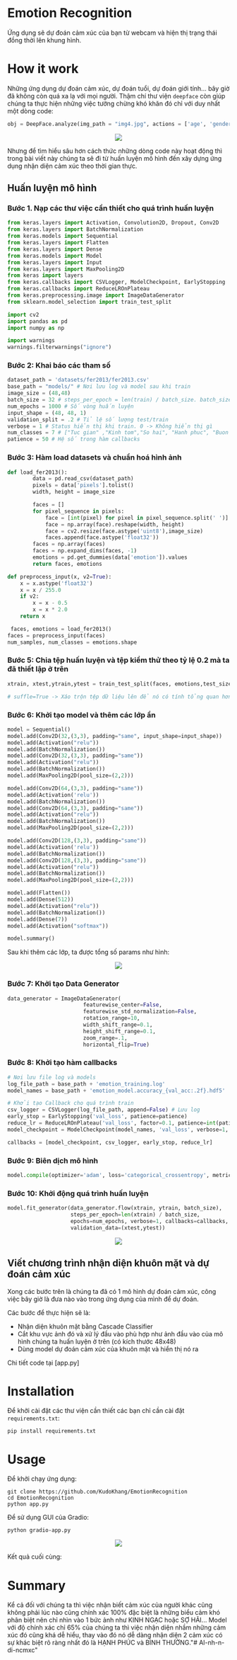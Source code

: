# Emotion Recognition

Ứng dụng sẽ dự đoán cảm xúc của bạn từ webcam và hiện thị trạng thái đồng thời lên khung hình.

<!-- <p align="center">
	<img src="https://media1.giphy.com/media/J11DaTiOI7a9BtkxG0/giphy.gif?cid=790b76110e10226fb5d26ed94c18522b30e1126c15ba0804&rid=giphy.gif&ct=g" />
</p> -->

# How it work

Những ứng dụng dự đoán cảm xúc, dự đoán tuổi, dự đoán giới tính... bây giờ đã không còn quá xa lạ với mọi người. Thậm chí thư viện `deepface` còn giúp chúng ta thực hiện những việc tưởng chừng khó khăn đó chỉ với duy nhất một dòng code:

```python
obj = DeepFace.analyze(img_path = "img4.jpg", actions = ['age', 'gender', 'race', 'emotion'])
```

<p align="center">
	<img src="https://raw.githubusercontent.com/serengil/deepface/master/icon/stock-2.jpg" />
</p>

Nhưng để tìm hiểu sâu hơn cách thức những dòng code này hoạt động thì trong bài viết này chúng ta sẽ đi từ huấn luyện mô hình đến xây dựng ứng dụng nhận diện cảm xúc theo thời gian thực.

## Huấn luyện mô hình

### Bước 1. Nạp các thư việc cần thiết cho quá trình huấn luyện

```python
from keras.layers import Activation, Convolution2D, Dropout, Conv2D
from keras.layers import BatchNormalization
from keras.models import Sequential
from keras.layers import Flatten
from keras.layers import Dense
from keras.models import Model
from keras.layers import Input
from keras.layers import MaxPooling2D
from keras import layers
from keras.callbacks import CSVLogger, ModelCheckpoint, EarlyStopping
from keras.callbacks import ReduceLROnPlateau
from keras.preprocessing.image import ImageDataGenerator
from sklearn.model_selection import train_test_split

import cv2
import pandas as pd
import numpy as np

import warnings
warnings.filterwarnings("ignore")
```

### Bước 2: Khai báo các tham số

```python
dataset_path = 'datasets/fer2013/fer2013.csv'
base_path = "models/" # Nơi lưu log và model sau khi train
image_size = (48,48)
batch_size = 32 # steps_per_epoch = len(train) / batch_size. batch_size càng nhỏ thì số ảnh trên mỗi vòng huấn luyện sẽ tăng lên, như thế thời gian huấn luyện sẽ kéo dài
num_epochs = 1000 # Số vòng huấn luyện
input_shape = (48, 48, 1)
validation_split = .2 # Tỉ lệ số lượng test/train
verbose = 1 # Status hiển thị khi train. 0 -> Không hiển thị gì
num_classes = 7 # ["Tuc gian" ,"Kinh tom","So hai", "Hanh phuc", "Buon ba", "Bat ngo", "Binh thuong"]
patience = 50 # Hệ số trong hàm callbacks
```

### Bước 3: Hàm load datasets và chuẩn hoá hình ảnh

```python
def load_fer2013():
        data = pd.read_csv(dataset_path)
        pixels = data['pixels'].tolist()
        width, height = image_size

        faces = []
        for pixel_sequence in pixels:
            face = [int(pixel) for pixel in pixel_sequence.split(' ')]
            face = np.array(face).reshape(width, height)
            face = cv2.resize(face.astype('uint8'),image_size)
            faces.append(face.astype('float32'))
        faces = np.array(faces)
        faces = np.expand_dims(faces, -1)
        emotions = pd.get_dummies(data['emotion']).values
        return faces, emotions

def preprocess_input(x, v2=True):
    x = x.astype('float32')
    x = x / 255.0
    if v2:
        x = x - 0.5
        x = x * 2.0
    return x
```

```python
 faces, emotions = load_fer2013()
faces = preprocess_input(faces)
num_samples, num_classes = emotions.shape
```

### Bước 5: Chia tệp huấn luyện và tệp kiểm thử theo tỷ lệ 0.2 mà ta đã thiết lập ở trên

```python
xtrain, xtest,ytrain,ytest = train_test_split(faces, emotions,test_size=0.2,shuffle=True)

# suffle=True -> Xáo trộn tệp dữ liệu lên để nó có tính tổng quan hơn
```

### Bước 6: Khởi tạo model và thêm các lớp ẩn

```python
model = Sequential()
model.add(Conv2D(32,(3,3), padding="same", input_shape=input_shape))
model.add(Activation("relu"))
model.add(BatchNormalization())
model.add(Conv2D(32,(3,3), padding="same"))
model.add(Activation("relu"))
model.add(BatchNormalization())
model.add(MaxPooling2D(pool_size=(2,2)))

model.add(Conv2D(64,(3,3), padding="same"))
model.add(Activation('relu'))
model.add(BatchNormalization())
model.add(Conv2D(64,(3,3), padding="same"))
model.add(Activation("relu"))
model.add(BatchNormalization())
model.add(MaxPooling2D(pool_size=(2,2)))

model.add(Conv2D(128,(3,3), padding="same"))
model.add(Activation('relu'))
model.add(BatchNormalization())
model.add(Conv2D(128,(3,3), padding="same"))
model.add(Activation("relu"))
model.add(BatchNormalization())
model.add(MaxPooling2D(pool_size=(2,2)))

model.add(Flatten())
model.add(Dense(512))
model.add(Activation("relu"))
model.add(BatchNormalization())
model.add(Dense(7))
model.add(Activation("softmax"))

model.summary()
```

Sau khi thêm các lớp, ta được tổng số params như hình:

<p align="center">
	<img src="https://i.imgur.com/kJjHg4C.png" />
</p>

### Bước 7: Khởi tạo Data Generator

```python
data_generator = ImageDataGenerator(
                        featurewise_center=False,
                        featurewise_std_normalization=False,
                        rotation_range=10,
                        width_shift_range=0.1,
                        height_shift_range=0.1,
                        zoom_range=.1,
                        horizontal_flip=True)
```

### Bước 8: Khởi tạo hàm callbacks

```python
# Nơi lưu file log và models
log_file_path = base_path + 'emotion_training.log'
model_names = base_path + 'emotion_model.accuracy_{val_acc:.2f}.hdf5'

# Khởi tạo Callback cho quá trình train
csv_logger = CSVLogger(log_file_path, append=False) # Lưu log
early_stop = EarlyStopping('val_loss', patience=patience)
reduce_lr = ReduceLROnPlateau('val_loss', factor=0.1, patience=int(patience/4), verbose=1)
model_checkpoint = ModelCheckpoint(model_names, 'val_loss', verbose=1, save_best_only=True)

callbacks = [model_checkpoint, csv_logger, early_stop, reduce_lr]
```

### Bước 9: Biên dịch mô hình

```python
model.compile(optimizer='adam', loss='categorical_crossentropy', metrics=['accuracy'])
```

### Bước 10: Khởi động quá trình huấn luyện

```python
model.fit_generator(data_generator.flow(xtrain, ytrain, batch_size),
                    steps_per_epoch=len(xtrain) / batch_size,
                    epochs=num_epochs, verbose=1, callbacks=callbacks,
                    validation_data=(xtest,ytest))
```

<p align="center">
	<img src="https://i.imgur.com/fvVrQZO.png" />
</p>

## Viết chương trình nhận diện khuôn mặt và dự đoán cảm xúc

Xong các bước trên là chúng ta đã có 1 mô hình dự đoán cảm xúc, công việc bây giờ là đưa nào vào trong ứng dụng của mình để dự đoán.

Các bước để thực hiện sẽ là:

-   Nhận diện khuôn mặt bằng Cascade Classifier
-   Cắt khu vực ảnh đó và xử lý đầu vào phù hợp như ảnh đầu vào của mô hình chúng ta huấn luyện ở trên (có kích thước 48x48)
-   Dùng model dự đoán cảm xúc của khuôn mặt và hiển thị nó ra

Chi tiết code tại [app.py]

# Installation

Để khởi cài đặt các thư viện cần thiết các bạn chỉ cần cài đặt `requirements.txt`:

```
pip install requirements.txt
```

# Usage

Để khởi chạy ứng dụng:

```
git clone https://github.com/KudoKhang/EmotionRecognition
cd EmotionRecognition
python app.py
```

Để sử dụng GUI của Gradio:

```
python gradio-app.py
```

<p align="center">
	<img src="https://i.imgur.com/VcX9nOs.png" />
</p>

Kết quả cuối cùng:

<!-- <p align="center">
	<img src="https://media1.giphy.com/media/J11DaTiOI7a9BtkxG0/giphy.gif?cid=790b76110e10226fb5d26ed94c18522b30e1126c15ba0804&rid=giphy.gif&ct=g" />
</p> -->

# Summary

Kể cả đối với chúng ta thì việc nhận biết cảm xúc của người khác cũng không phải lúc nào cũng chính xác 100% đặc biệt là những biểu cảm khó phân biệt nên chỉ nhìn vào 1 bức ảnh như KINH NGẠC hoặc SỢ HÃI... Model với độ chính xác chỉ 65% của chúng ta thì việc nhận diện nhầm những cảm xúc đó cũng khá dễ hiểu, thay vào đó nó dễ dàng nhận diện 2 cảm xúc có sự khác biệt rõ ràng nhất đó là HẠNH PHÚC và BÌNH THƯỜNG."# AI-nh-n-di-ncmxc"
